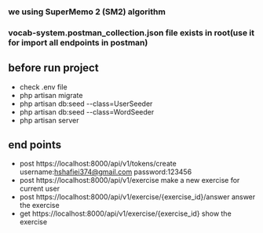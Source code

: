

### we using SuperMemo 2 (SM2) algorithm

### vocab-system.postman_collection.json file exists in root(use it for import all endpoints in postman)

## before run  project
- check .env file 
- php artisan migrate
- php artisan db:seed --class=UserSeeder
- php artisan db:seed --class=WordSeeder
- php artisan server
## end points
- post https://localhost:8000/api/v1/tokens/create username:hshafiei374@gmail.com password:123456
- post https://localhost:8000/api/v1/exercise make a new exercise for current user
- post https://localhost:8000/api/v1/exercise/{exercise_id}/answer answer the exercise
- get  https://localhost:8000/api/v1/exercise/{exercise_id} show the exercise


